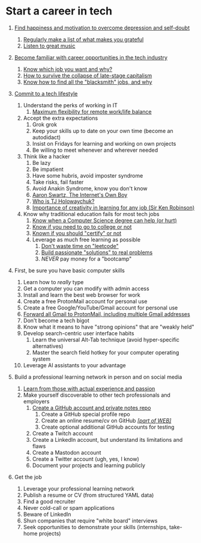 # Start a career in tech

1. [Find happiness and motivation to overcome depression and self-doubt](https://youtu.be/Dk_uJDAYV2I)
    1. [Regularly make a list of what makes you grateful](https://youtu.be/zXcQ_c4EYKE)
    1. [Listen to great music](https://youtu.be/DNosRGLD_mE)

1. [Become familiar with career opportunities in the tech industry](https://youtu.be/x4B02-qpaf8)
    1. [Know which job you want and why?](https://youtu.be/d2EwuxQHV6Y)
    1. [How to survive the collapse of late-stage capitalism](https://youtu.be/nF76zlqWjk4)
    1. [Know how to find all the "blacksmith" jobs, and why](https://youtu.be/TrFGCPqpPcU)

1. [Commit to a tech lifestyle](https://youtu.be/yvGhmx4mtJI)
    1. Understand the perks of working in IT
        1. [Maximum flexibility for remote work/life balance](https://youtu.be/j-RTnJ5jluY)
    1. Accept the extra expectations
        1. Grok grok
        1. Keep your skills up to date on your own time (become an autodidact)
        1. Insist on Fridays for learning and working on own projects
        1. Be willing to meet whenever and wherever needed
    1. Think like a hacker
        1. Be lazy
        1. Be impatient
        1. Have some hubris, avoid imposter syndrome
        1. Take risks, fail faster
        1. Avoid Anakin Syndrome, know you don't know
        1. [Aaron Swartz, The Internet's Own Boy](https://youtu.be/9vz06QO3UkQ)
        1. [Who is TJ Holowaychuk?](https://youtu.be/8bukMVraTME)
        1. [Importance of creativity in learning for any job (Sir Ken Robinson)](https://youtu.be/XSu38uFEVuI)
    1. Know why traditional education fails for most tech jobs
        1. [Know when a Computer Science degree can help (or hurt)](https://youtu.be/E7Cz6SfC6fU)
        1. [Know if you need to go to college or not](https://youtu.be/bDUTVD_uels)
        1. [Known if you should "certify" or not](https://youtu.be/ZDbQ9-QJIhQ)
        1. Leverage as much free learning as possible
            1. [Don't waste time on "leetcode"](https://youtu.be/NP07mRONat8)
            1. [Build passionate "solutions" to real problems](https://youtu.be/T_keQlQVOWo)
            1. *NEVER* pay money for a "bootcamp"

1. First, be sure you have basic computer skills
    1. Learn how to *really* type
    1. Get a computer you can modify with admin access
    1. Install and learn the best web browser for work
    1. Create a free ProtonMail account for personal use
    1. Create a free Google/YouTube/Gmail account for personal use
    1. [Forward all Gmail to ProtonMail, including multiple Gmail addresses](https://youtu.be/8A_8g5oiokc)
    1. Don't become a tech bigot
    1. Know what it means to have "strong opinions" that are "weakly held"
    1. Develop search-centric user interface habits
        1. Learn the universal Alt-Tab technique (avoid hyper-specific alternatives)
        1. Master the search field hotkey for your computer operating system
    1. Leverage AI assistants to your advantage

1. Build a professional learning network in person and on social media
    1. [Learn from those with actual experience and passion](https://youtu.be/DMZd535WTkY)
    1. Make yourself discoverable to other tech professionals and employers
        1. [Create a GitHub account and private notes repo](https://youtu.be/0RnvLIDboNQ)
            1. Create a GitHub special profile repo
            1. Create an online resume/cv on GitHub *[[part of WEB]](../web)*
            1. Create optional additional GitHub accounts for testing
        1. Create a Twitch account
        1. Create a LinkedIn account, but understand its limitations and flaws
        1. Create a Mastodon account
        1. Create a Twitter account (ugh, yes, I know)
        1. Document your projects and learning publicly

1. Get the job
    1. Leverage your professional learning network
    1. Publish a resume or CV (from structured YAML data)
    1. Find a good recruiter
    1. Never cold-call or spam applications
    1. Beware of LinkedIn
    1. Shun companies that require "white board" interviews
    1. Seek opportunities to demonstrate your skills (internships, take-home projects)
